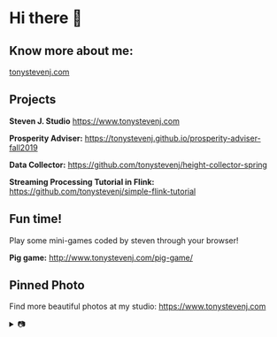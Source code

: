 # Hi there 👋

## Know more about me:
[tonystevenj.com](https://www.tonystevenj.com)

## Projects

  **Steven J. Studio** https://www.tonystevenj.com
  
  **Prosperity Adviser:** https://tonystevenj.github.io/prosperity-adviser-fall2019

  **Data Collector:** https://github.com/tonystevenj/height-collector-spring
  
  **Streaming Processing Tutorial in Flink:** https://github.com/tonystevenj/simple-flink-tutorial
  
  
## Fun time!
Play some mini-games coded by steven through your browser!


  **Pig game:** http://www.tonystevenj.com/pig-game/
 
 
 ## Pinned Photo
 
 Find more beautiful photos at my studio: https://www.tonystevenj.com
 
<details>
<summary>📷</summary>
<img src="https://raw.githubusercontent.com/tonystevenj/stevenj-studio-photo/master/pinned/5.jpg"/>
</details>
<!--
**tonystevenj/tonystevenj** is a ✨ _special_ ✨ repository because its `README.md` (this file) appears on your GitHub profile.

Here are some ideas to get you started:

- 🔭 I’m currently working on ...
- 🌱 I’m currently learning ...
- 👯 I’m looking to collaborate on ...
- 🤔 I’m looking for help with ...
- 💬 Ask me about ...
- 📫 How to reach me: ...
- 😄 Pronouns: ...
- ⚡ Fun fact: ...
-->

